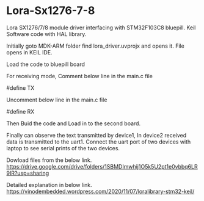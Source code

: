 # Lora-Sx1276-7-8
Lora SX1276/7/8 module driver interfacing with STM32F103C8 bluepill. Keil Software code with HAL library.

Initially goto MDK-ARM folder find lora_driver.uvprojx and opens it.
File opens in KEIL IDE.

Load the code to bluepill board

For receiving mode,
Comment below line in the main.c file

#define TX

Uncomment below line in the main.c file

#define RX

Then Buid the code and Load in to the second board.

Finally can observe the text transmitted by device1, In device2 received data is transmitted to the uart1.
Connect the uart port of two devices with laptop to see serial prints of the two devices.

Dowload files from the below link.
https://drive.google.com/drive/folders/1SBMDImwhij1O5k5U2pt1e0vbbq6LR9IR?usp=sharing


Detailed explanation in below link.
https://vinodembedded.wordpress.com/2020/11/07/loralibrary-stm32-keil/
